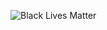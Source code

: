 ![Black Lives Matter](https://dcj-temp.s3.us-east-2.amazonaws.com/blmgn-sm-blm-twitter-profile-1500x500-01.webp)
